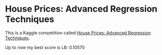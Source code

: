 # House Prices: Advanced Regression Techniques

This is a Kaggle competition called [House Prices: Advanced Regression Techniques](https://www.kaggle.com/c/house-prices-advanced-regression-techniques).

Up to now my best score is LB: 0.10570

